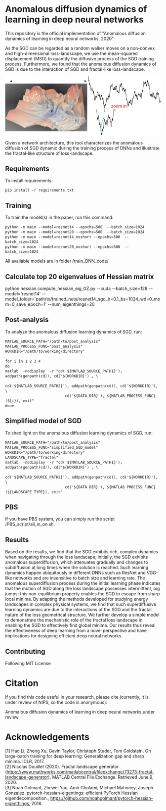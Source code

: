 # Anomalous diffusion dynamics of learning in deep neural networks

This repository is the official implementation of "Anomalous diffusion dynamics of learning in deep neural networks, 2020". 

As the SGD can be regarded as a random walker moves on a non-convex and high-dimensional loss-landscape, we use the mean-squared displacement (MSD) to quantify the diffusive process of the SGD training process.
Furthermore, we found that the anomalous diffusion dynamics of SGD is due to the interaction of SGD and fractal-like loss-landscape.

![schematic](doc/images/schematic.png)

Given a network architecture, this tool characterizes the anomalous diffusion of SGD dynamic during the training process of DNNs and illustrate the fractal-like structure of loss-landscape.

## Requirements

To install requirements:

```setup
pip install -r requirements.txt
```

## Training

To train the model(s) in the paper, run this command:

```train
python -m main --model=resnet14 --epochs=500  --batch_size=1024
python -m main --model=resnet20 --epochs=500  --batch_size=1024
python -m main --model=resnet14_noshort --epochs=500  --batch_size=1024
python -m main --model=resnet20_noshort --epochs=500  --batch_size=1024
```

All available models are in folder /train_DNN_code/

## Calculate top 20 eigenvalues of Hessian matrix
python hessian.compute_hessian_eig_GZ.py --cuda --batch_size=128 --model='resnet14' --model_folder='path/to/trained_nets/resnet14_sgd_lr=0.1_bs=1024_wd=0_mom=0_save_epoch=1' --num_eigenthings=20

## Post-analysis

To analyze the anomalous diffusion learning dynamics of SGD, run:
```analysis
MATLAB_SOURCE_PATH="/path/to/post_analysis"
MATLAB_PROCESS_FUNC="post_analysis"
WORKDIR="/path/to/working/directory"

for i in 1 2 3 4
do
matlab  -nodisplay  -r "cd('${MATLAB_SOURCE_PATH1}'), addpath(genpath(cd)), cd('${WORKDIR}') , \
                                                   cd('${MATLAB_SOURCE_PATH2}'), addpath(genpath(cd)), cd('${WORKDIR}'), \
						   cd('${DATA_DIR}'), ${MATLAB_PROCESS_FUNC}(${i}), exit"
done
```

## Simplified model of SGD

To shed light on the anomalous diffusion learning dynamics of SGD, run:
```simplified model
MATLAB_SOURCE_PATH="/path/to/post_analysis"
MATLAB_PROCESS_FUNC="simplified_SGD_model"
WORKDIR="/path/to/working/directory"
LANDSCAPE_TYPE="fractal"
matlab  -nodisplay  -r "cd('${MATLAB_SOURCE_PATH1}'), addpath(genpath(cd)), cd('${WORKDIR}') , \
                                                   cd('${MATLAB_SOURCE_PATH2}'), addpath(genpath(cd)), cd('${WORKDIR}'), \
						   cd('${DATA_DIR}'), ${MATLAB_PROCESS_FUNC}(${LANDSCAPE_TYPE}), exit"
```
## PBS

If you have PBS system, you can simply run the script /PBS_script/all_in_on.sh.

## Results

Based on the results, we find that the SGD exhibits rich, complex dynamics when navigating through the loss landscape; initially, the SGD exhibits anomalous superdiffusion, which attenuates gradually and changes to subdiffusion at long times when the solution is reached. Such learning dynamics happen ubiquitously in different DNNs such as ResNet and VGG-like networks and are insensitive to batch size and learning rate. The anomalous superdiffusion process during the initial learning phase indicates that the motion of SGD along the loss landscape possesses intermittent, big jumps; this non-equilibrium property enables the SGD to escape from sharp local minima. By adapting the methods developed for studying energy landscapes in complex physical systems, we find that such superdiffusive learning dynamics are due to the interactions of the SGD and the fractal nature of the loss geometrical structure. We further develop a simple model to demonstrate the mechanistic role of the fractal loss landscape in enabling the SGD to effectively find global minima. Our results thus reveal the effectiveness of deep learning from a novel perspective and have implications for designing efficient deep neural networks.


## Contributing

 Following MIT License


# Citation
If you find this code useful in your research, please cite (currently, it is under review of NIPS, so the code is anonymous):

Anomalous diffusion dynamics of learning in deep neural networks,under review

# Acknowledgements
[1] Hao Li, Zheng Xu, Gavin Taylor, Christoph Studer, Tom Goldstein. On large-batch training for deep learning: Generalization gap and sharp minima. ICLR, 2017.  
[2] Nicolas Douillet (2020). Fractal landscape generator (https://www.mathworks.com/matlabcentral/fileexchange/73273-fractal-landscape-generator), MATLAB Central File Exchange. Retrieved June 9, 2020.  
[3] Noah Golmant, Zhewei Yao, Amir Gholami, Michael Mahoney, Joseph Gonzalez. pytorch-hessian-eigentings: efficient PyTorch Hessian eigendecomposition., https://github.com/noahgolmant/pytorch-hessian-eigenthings, 2018.  

